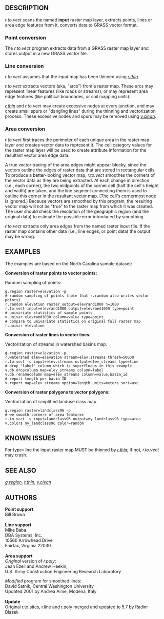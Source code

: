 ## DESCRIPTION

*r.to.vect* scans the named **input** raster map layer, extracts points,
lines or area edge features from it, converts data to GRASS vector
format.

### Point conversion

The *r.to.vect* program extracts data from a GRASS raster map layer and
stores output in a new GRASS *vector* file.

### Line conversion

*r.to.vect* assumes that the *input* map has been thinned using
*[r.thin](r.thin.html)*.

*r.to.vect* extracts vectors (aka, \"arcs\") from a raster map. These
arcs may represent linear features (like roads or streams), or may
represent area edge features (like political boundaries, or soil mapping
units).

*[r.thin](r.thin.html)* and *r.to.vect* may create excessive nodes at
every junction, and may create small spurs or \"dangling lines\" during
the thinning and vectorization process. These excessive nodes and spurs
may be removed using *[v.clean](v.clean.html)*.

### Area conversion

*r.to.vect* first traces the perimeter of each unique area in the raster
map layer and creates vector data to represent it. The cell category
values for the raster map layer will be used to create attribute
information for the resultant vector area edge data.

A true vector tracing of the area edges might appear blocky, since the
vectors outline the edges of raster data that are stored in rectangular
cells. To produce a better-looking vector map, *r.to.vect* smoothes the
corners of the vector data as they are being extracted. At each change
in direction (i.e., each corner), the two midpoints of the corner cell
(half the cell\'s height and width) are taken, and the line segment
connecting them is used to outline this corner in the resultant vector
map. (The cell\'s cornermost node is ignored.) Because vectors are
smoothed by this program, the resulting vector map will not be \"true\"
to the raster map from which it was created. The user should check the
resolution of the geographic region (and the original data) to estimate
the possible error introduced by smoothing.

*r.to.vect* extracts only area edges from the named raster input file.
If the raster map contains other data (i.e., line edges, or point data)
the output may be wrong.

## EXAMPLES

The examples are based on the North Carolina sample dataset:

**Conversion of raster points to vector points:**

Random sampling of points:

```
g.region raster=elevation -p
# random sampling of points (note that r.random also writes vector points)
r.random elevation raster_output=elevrand1000 n=1000
r.to.vect input=elevrand1000 output=elevrand1000 type=point
# univariate statistics of sample points
v.univar elevrand1000 column=value type=point
# compare to univariate statistics on original full raster map
r.univar elevation
```

**Conversion of raster lines to vector lines:**

Vectorization of streams in watershed basins map:

```
g.region raster=elevation -p
r.watershed elev=elevation stream=elev.streams thresh=50000
r.to.vect -s input=elev.streams output=elev_streams type=line
# drop "label" column which is superfluous in this example
v.db.dropcolumn map=elev_streams column=label
v.db.renamecolumn map=elev_streams column=value,basin_id
# report length per basin ID
v.report map=elev_streams option=length units=meters sort=asc
```

**Conversion of raster polygons to vector polygons:**

Vectorization of simplified landuse class map:

```
g.region raster=landclass96 -p
# we smooth corners of area features
r.to.vect -s input=landclass96 output=my_landclass96 type=area
v.colors my_landclass96 color=random
```

## KNOWN ISSUES

For type=line the input raster map MUST be thinned by
*[r.thin](r.thin.html)*; if not, *r.to.vect* may crash.

## SEE ALSO

*[g.region](g.region.html), [r.thin](r.thin.html),
[v.clean](v.clean.html)*

## AUTHORS

**Point support**\
Bill Brown\
\
**Line support**\
Mike Baba\
DBA Systems, Inc.\
10560 Arrowhead Drive\
Fairfax, Virginia 22030\
\
**Area support**\
*Original* version of *r.poly*:\
Jean Ezell and Andrew Heekin,\
U.S. Army Construction Engineering Research Laboratory

*Modified* program for smoothed lines:\
David Satnik, Central Washington University\
Updated 2001 by Andrea Aime, Modena, Italy\
\
**Update**\
Original r.to.sites, r.line and r.poly merged and updated to 5.7 by
Radim Blazek
